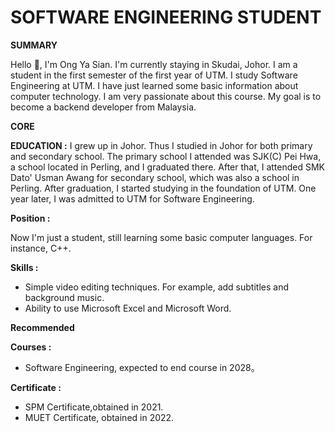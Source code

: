 # SOFTWARE ENGINEERING STUDENT
**SUMMARY**

Hello 👋, I'm Ong Ya Sian. I'm currently staying in Skudai, Johor. I am a student in the first semester of the first year of UTM. I study Software Engineering at UTM. I have just learned some basic information about computer technology. I am very passionate about this course. My goal is to become a backend developer from Malaysia. 

**CORE**

**EDUCATION :**
I grew up in Johor. Thus I studied in Johor for both primary and secondary school. The primary school I attended was SJK(C) Pei Hwa, a school located in Perling, and I graduated there. After that, I attended SMK Dato' Usman Awang for secondary school, which was also a school in Perling. After graduation, I started studying in the foundation of UTM. One year later, I was admitted to UTM for Software Engineering.

**Position :**

Now I'm just a student, still learning some basic computer languages. For instance, C++.

**Skills :**

- Simple video editing techniques. For example, add subtitles and background music.
- Ability to use Microsoft Excel and Microsoft Word.

**Recommended**

**Courses :**

- Software Engineering, expected to end course in 2028。

**Certificate :**

- SPM Certificate,obtained in 2021.
- MUET Certificate, obtained in 2022.




